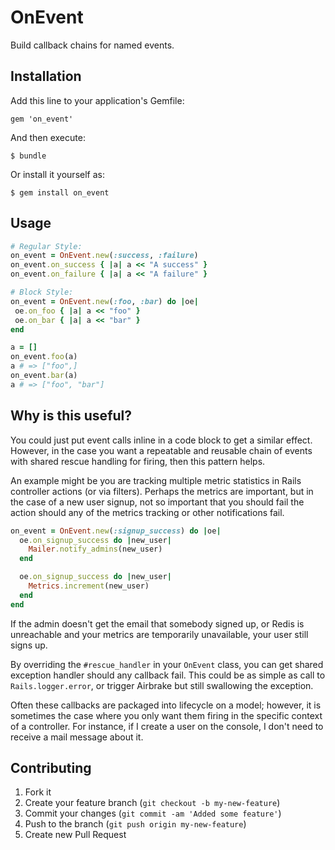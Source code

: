 # OnEvent

Build callback chains for named events.

## Installation

Add this line to your application's Gemfile:

    gem 'on_event'

And then execute:

    $ bundle

Or install it yourself as:

    $ gem install on_event

## Usage

```ruby
# Regular Style:
on_event = OnEvent.new(:success, :failure)
on_event.on_success { |a| a << "A success" }
on_event.on_failure { |a| a << "A failure" }

# Block Style:
on_event = OnEvent.new(:foo, :bar) do |oe|
 oe.on_foo { |a| a << "foo" }
 oe.on_bar { |a| a << "bar" }
end

a = []
on_event.foo(a)
a # => ["foo",]
on_event.bar(a)
a # => ["foo", "bar"]
```

## Why is this useful?

You could just put event calls inline in a code block to get a similar effect.
However, in the case you want a repeatable and reusable chain of events with
shared rescue handling for firing, then this pattern helps.

An example might be you are tracking multiple metric statistics in Rails controller
actions (or via filters).  Perhaps the metrics are important, but in the case of a
new user signup, not so important that you should fail the action should any of the
metrics tracking or other notifications fail.

```ruby
on_event = OnEvent.new(:signup_success) do |oe|
  oe.on_signup_success do |new_user|
    Mailer.notify_admins(new_user)
  end

  oe.on_signup_success do |new_user|
    Metrics.increment(new_user)
  end
end
```

If the admin doesn't get the email that somebody signed up, or Redis is unreachable and
your metrics are temporarily unavailable, your user still signs up.

By overriding the `#rescue_handler` in your `OnEvent` class, you can get shared exception
handler should any callback fail.  This could be as simple as call to `Rails.logger.error`,
or trigger Airbrake but still swallowing the exception.

Often these callbacks are packaged into lifecycle on a model;  however, it is sometimes
the case where you only want them firing in the specific context of a controller.  For
instance, if I create a user on the console, I don't need to receive a mail message
about it.

## Contributing

1. Fork it
2. Create your feature branch (`git checkout -b my-new-feature`)
3. Commit your changes (`git commit -am 'Added some feature'`)
4. Push to the branch (`git push origin my-new-feature`)
5. Create new Pull Request
